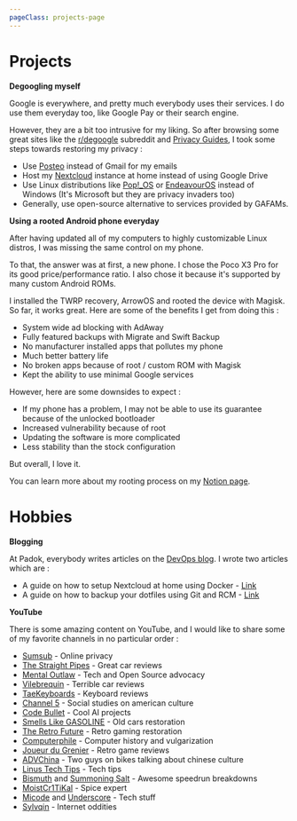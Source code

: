 ```yaml
---
pageClass: projects-page
---
```


# Projects

<ProjectCard>

**Degoogling myself**

Google is everywhere, and pretty much everybody uses their services. I do use them everyday too, like Google Pay or their search engine.

However, they are a bit too intrusive for my liking. So after browsing some great sites like the [r/degoogle](https://www.reddit.com/r/degoogle/) subreddit and [Privacy Guides](https://www.privacyguides.org/), I took some steps towards restoring my privacy :

- Use [Posteo](https://posteo.de) instead of Gmail for my emails
- Host my [Nextcloud](https://nextcloud.com/) instance at home instead of using Google Drive
- Use Linux distributions like [Pop!\_OS](https://pop.system76.com/) or [EndeavourOS](https://endeavouros.com/) instead of Windows (It's Microsoft but they are privacy invaders too)
- Generally, use open-source alternative to services provided by GAFAMs.

</ProjectCard>

<ProjectCard>

**Using a rooted Android phone everyday**

After having updated all of my computers to highly customizable Linux distros, I was missing the same control on my phone.

To that, the answer was at first, a new phone. I chose the Poco X3 Pro for its good price/performance ratio. I also chose it because it's supported by many custom Android ROMs.

I installed the TWRP recovery, ArrowOS and rooted the device with Magisk. So far, it works great. Here are some of the benefits I get from doing this :

- System wide ad blocking with AdAway
- Fully featured backups with Migrate and Swift Backup
- No manufacturer installed apps that pollutes my phone
- Much better battery life
- No broken apps because of root / custom ROM with Magisk
- Kept the ability to use minimal Google services

However, here are some downsides to expect :

- If my phone has a problem, I may not be able to use its guarantee because of the unlocked bootloader
- Increased vulnerability because of root
- Updating the software is more complicated
- Less stability than the stock configuration

But overall, I love it.

You can learn more about my rooting process on my [Notion page](https://terencech.notion.site/Modding-Poco-X3-Pro-60746cf2824b45e5b7c776ca95eaf0ee).

</ProjectCard>

<!-- <ProjectCard>

**Building my own Kubernetes cluster**

TODO

</ProjectCard> -->

# Hobbies

<ProjectCard>

**Blogging**

At Padok, everybody writes articles on the [DevOps blog](https://www.padok.fr/blog). I wrote two articles which are :

- A guide on how to setup Nextcloud at home using Docker - [Link](https://www.padok.fr/blog/nextcloud-docker)
- A guide on how to backup your dotfiles using Git and RCM - [Link](https://www.padok.fr/en/blog/backup-dotfiles-git-rcm)

</ProjectCard>

<ProjectCard>

**YouTube**

There is some amazing content on YouTube, and I would like to share some of my favorite channels in no particular order :

- [Sumsub](https://www.youtube.com/channel/UCVraU9wuIQr8H1B0kcUD7Tw) - Online privacy
- [The Straight Pipes](https://www.youtube.com/user/TheStraightPipes) - Great car reviews
- [Mental Outlaw](https://www.youtube.com/c/MentalOutlaw) - Tech and Open Source advocacy
- [Vilebrequin](https://www.youtube.com/channel/UCC9mlCpyisiIpp9YA9xV-QA) - Terrible car reviews
- [TaeKeyboards](https://www.youtube.com/channel/UCllGwtW6scxAjM28fIgEozg) - Keyboard reviews
- [Channel 5](https://www.youtube.com/channel/UC-AQKm7HUNMmxjdS371MSwg) - Social studies on american culture
- [Code Bullet](https://www.youtube.com/channel/UC0e3QhIYukixgh5VVpKHH9Q) - Cool AI projects
- [Smells Like GASOLINE](https://www.youtube.com/user/Absolution00216) - Old cars restoration
- [The Retro Future](https://www.youtube.com/channel/UCefAbzsWZE4uXU-mqQMrr4Q) - Retro gaming restoration
- [Computerphile](https://www.youtube.com/user/Computerphile) - Computer history and vulgarization
- [Joueur du Grenier](https://www.youtube.com/user/joueurdugrenier) - Retro game reviews
- [ADVChina](https://www.youtube.com/user/churchillcustoms) - Two guys on bikes talking about chinese culture
- [Linus Tech Tips](https://www.youtube.com/user/LinusTechTips) - Tech tips
- [Bismuth](https://www.youtube.com/user/BismuthWasTaken) and [Summoning Salt](https://www.youtube.com/channel/UCtUbO6rBht0daVIOGML3c8w) - Awesome speedrun breakdowns
- [MoistCr1TiKal](https://www.youtube.com/user/penguinz0) - Spice expert
- [Micode](https://www.youtube.com/channel/UCYnvxJ-PKiGXo_tYXpWAC-w) and [Underscore](https://www.youtube.com/channel/UCWedHS9qKebauVIK2J7383g) - Tech stuff
- [Sylvqin](https://www.youtube.com/channel/UCseGV3amBLISlIOMQodPfVQ) - Internet oddities

</ProjectCard>

<style lang="stylus">

.projects-page
  background-color #fafbfc
.page
  padding-bottom 0

</style>
